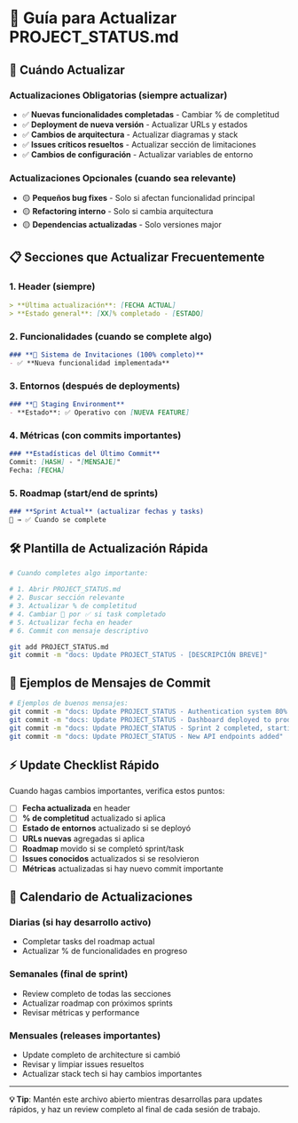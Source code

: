 # 📝 Guía para Actualizar PROJECT_STATUS.md

## 🔄 **Cuándo Actualizar**

### **Actualizaciones Obligatorias** (siempre actualizar)
- ✅ **Nuevas funcionalidades completadas** - Cambiar % de completitud
- ✅ **Deployment de nueva versión** - Actualizar URLs y estados
- ✅ **Cambios de arquitectura** - Actualizar diagramas y stack
- ✅ **Issues críticos resueltos** - Actualizar sección de limitaciones
- ✅ **Cambios de configuración** - Actualizar variables de entorno

### **Actualizaciones Opcionales** (cuando sea relevante)
- 🟡 **Pequeños bug fixes** - Solo si afectan funcionalidad principal
- 🟡 **Refactoring interno** - Solo si cambia arquitectura
- 🟡 **Dependencias actualizadas** - Solo versiones major

## 📋 **Secciones que Actualizar Frecuentemente**

### **1. Header (siempre)**
```markdown
> **Última actualización**: [FECHA ACTUAL]
> **Estado general**: [XX]% completado - [ESTADO]
```

### **2. Funcionalidades (cuando se complete algo)**
```markdown
### **📧 Sistema de Invitaciones (100% completo)**
- ✅ **Nueva funcionalidad implementada**
```

### **3. Entornos (después de deployments)**
```markdown
### **🧪 Staging Environment**
- **Estado**: ✅ Operativo con [NUEVA FEATURE]
```

### **4. Métricas (con commits importantes)**
```markdown
### **Estadísticas del Último Commit**
Commit: [HASH] - "[MENSAJE]"
Fecha: [FECHA]
```

### **5. Roadmap (start/end de sprints)**
```markdown
### **Sprint Actual** (actualizar fechas y tasks)
🔲 → ✅ Cuando se complete
```

## 🛠️ **Plantilla de Actualización Rápida**

```bash
# Cuando completes algo importante:

# 1. Abrir PROJECT_STATUS.md
# 2. Buscar sección relevante  
# 3. Actualizar % de completitud
# 4. Cambiar 🔲 por ✅ si task completado
# 5. Actualizar fecha en header
# 6. Commit con mensaje descriptivo

git add PROJECT_STATUS.md
git commit -m "docs: Update PROJECT_STATUS - [DESCRIPCIÓN BREVE]"
```

## 🎯 **Ejemplos de Mensajes de Commit**

```bash
# Ejemplos de buenos mensajes:
git commit -m "docs: Update PROJECT_STATUS - Authentication system 80% complete"
git commit -m "docs: Update PROJECT_STATUS - Dashboard deployed to production"
git commit -m "docs: Update PROJECT_STATUS - Sprint 2 completed, starting Sprint 3"
git commit -m "docs: Update PROJECT_STATUS - New API endpoints added"
```

## ⚡ **Update Checklist Rápido**

Cuando hagas cambios importantes, verifica estos puntos:

- [ ] **Fecha actualizada** en header
- [ ] **% de completitud** actualizado si aplica  
- [ ] **Estado de entornos** actualizado si se deployó
- [ ] **URLs nuevas** agregadas si aplica
- [ ] **Roadmap** movido si se completó sprint/task
- [ ] **Issues conocidos** actualizados si se resolvieron
- [ ] **Métricas** actualizadas si hay nuevo commit importante

## 📅 **Calendario de Actualizaciones**

### **Diarias** (si hay desarrollo activo)
- Completar tasks del roadmap actual
- Actualizar % de funcionalidades en progreso

### **Semanales** (final de sprint)
- Review completo de todas las secciones
- Actualizar roadmap con próximos sprints
- Revisar métricas y performance

### **Mensuales** (releases importantes)
- Update completo de architecture si cambió
- Revisar y limpiar issues resueltos
- Actualizar stack tech si hay cambios importantes

---

**💡 Tip**: Mantén este archivo abierto mientras desarrollas para updates rápidos, y haz un review completo al final de cada sesión de trabajo.
